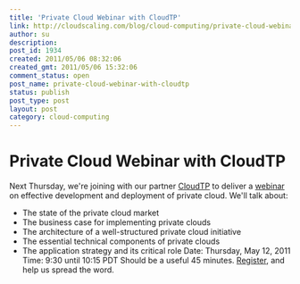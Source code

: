 ```yaml
---
title: 'Private Cloud Webinar with CloudTP'
link: http://cloudscaling.com/blog/cloud-computing/private-cloud-webinar-with-cloudtp/
author: su
description: 
post_id: 1934
created: 2011/05/06 08:32:06
created_gmt: 2011/05/06 15:32:06
comment_status: open
post_name: private-cloud-webinar-with-cloudtp
status: publish
post_type: post
layout: post
category: cloud-computing
---
```


# Private Cloud Webinar with CloudTP

Next Thursday, we're joining with our partner [CloudTP](http://cloudtp.com/) to deliver a [webinar](http://cloudtp.com/mastering-private-clouds-webinar-registration) on effective development and deployment of private cloud. We'll talk about: 

  * The state of the private cloud market
  * The business case for implementing private clouds
  * The architecture of a well-structured private cloud initiative
  * The essential technical components of private clouds
  * The application strategy and its critical role
Date: Thursday, May 12, 2011 Time: 9:30 until 10:15 PDT Should be a useful 45 minutes. [Register](http://cloudtp.com/mastering-private-clouds-webinar-registration), and help us spread the word.